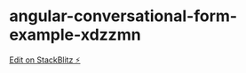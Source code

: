 # angular-conversational-form-example-xdzzmn

[Edit on StackBlitz ⚡️](https://stackblitz.com/edit/angular-conversational-form-example-xdzzmn)